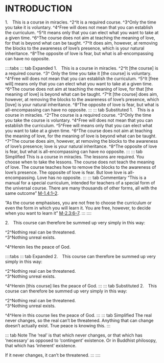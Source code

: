 # INTRODUCTION

<a name="t-in-1"></a>1.&emsp;This is a course in miracles. ^2^It is a required course. ^3^Only the time you take it is voluntary. ^4^Free will does not mean that you can establish the curriculum. ^5^It means only that you can elect what you want to take at a given time. ^6^The course does not aim at teaching the meaning of love, for that is beyond what can be taught. ^7^It does aim, however, at removing the blocks to the awareness of love’s presence, which is your natural inheritance. ^8^The opposite of love is fear, but what is all-encompassing can have no opposite.

::::tabs
::: tab Expanded
1.&emsp;This is a course in miracles. ^2^It [the course] is a required course. ^3^ Only the time you take it [the course] is voluntary. ^4^Free will does not mean that you can establish the curriculum. ^5^It [free will] means only that you can elect what you want to take at a given time. ^6^The course does not aim at teaching the meaning of love, for that [the meaning of love] is beyond what can be taught. ^7^It [the course] does aim, however, at removing the blocks to the awareness of love’s presence, which [love] is your natural inheritance. ^8^The opposite of love is fear, but what is all-encompassing can have no opposite.
:::
::: tab Substituted
1.&emsp;This is a course in miracles. ^2^The course is a required course. ^3^Only the time you take the course is voluntary. ^4^Free will does not mean that you can establish the curriculum. ^5^Free will means only that you can elect what you want to take at a given time. ^6^The course does not aim at teaching the meaning of love, for the meaning of love is beyond what can be taught. ^7^The course does aim, however, at removing the blocks to the awareness of love’s presence; love is your natural inheritance. ^8^The opposite of love is fear, but what is all-encompassing can have no opposite.
:::
::: tab Simplified
This is a course in miracles. The lessons are required. You choose when to take the lessons. The course does not teach the meaning of love. The course teaches how to remove the blocks to the awareness of love’s presence. The opposite of love is fear. But love love is all-encompassing. Love has no opposite.
:::
::: tab Commentary
“This is a manual for a special curriculum, intended for teachers of a special form of the universal course. There are many thousands of other forms, all with the same outcome” [M-1.4:1–2](/manual/1-who-are-gods-teachers#M-1.4).

“As the course emphasises, you are not free to choose the curriculum or even the form in which you will learn it. You are free, however, to decide when you want to learn it” [M-2.3:6–7](/manual/2-who-are-their-pupils#M-1.3).
:::
::::

<a name="t-in.2"></a>2.&emsp;This course can therefore be summed up very simply in this way:

<div class="indented italic">

^2^Nothing real can be threatened.  
^3^Nothing unreal exists.

</div>

^4^Herein lies the peace of God.

::::tabs
::: tab Expanded
2.&emsp;This course can therefore be summed up very simply in this way:

<div class="indented italic">

^2^Nothing real can be threatened.  
^3^Nothing unreal exists.

</div>

^4^Herein [this course] lies the peace of God.
:::
::: tab Substituted
2.&emsp;This course can therefore be summed up very simply in this way:

<div class="indented italic">

^2^Nothing real can be threatened.  
^3^Nothing unreal exists.

</div>

^4^Here in this course lies the peace of God.
:::
::: tab Simplified
The real never changes, so the real can’t be threatened. Anything that can change doesn’t actually exist. True peace is knowing this.
:::

::: tab Note
The ‘real’ is that which never changes, or that which has ‘necessary’ as opposed to ‘contingent’ existence. Or in Buddhist philosopy, that which has ‘inherent’ existence.

If it never changes, it can’t be threatened.
:::
::::
